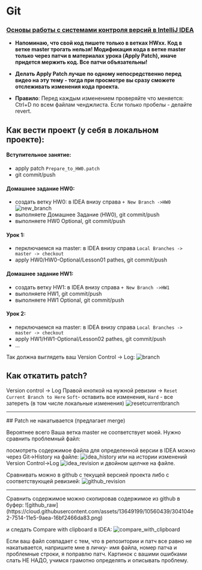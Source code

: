 Git
==============

### <a href="http://info.javarush.ru/idea_help/2014/02/14/Руководство-пользователя-IntelliJ-IDEA-Основы-работы-с-системами-контроля-версий-.html">Основы работы с системами контроля версий в IntelliJ IDEA</a>

- **Напоминаю, что cвой код пишете только в ветках HWxx. Код в ветке master трогать нельзя!
Модификация кода в ветке master только через патчи в материалах урока (Apply Patch), иначе придется мержить код.
Все патчи объязательны!**

- **Делать Apply Patch лучше по одному непосредственно перед видео на эту тему - тогда при просмотре вы сразу сможете отслеживать изменения кода проекта.**

- **Правило**: Перед каждым изменением проверяйте что меняется: Ctrl+D по всем файлам ченджлиста.
Если только пробелы - делайте revert.

## Как вести проект (у себя в локальном проекте):
#### Вступительное занятие:
- apply patch `Prepare_to_HW0.patch`
- git commit/push

#### Домашнее задание HW0:
- создать ветку HW0: в IDEA внизу справа `+ New Branch ->HW0`
![new_branch](https://cloud.githubusercontent.com/assets/13649199/13717279/8fcf7a42-e7f1-11e5-862f-b1fd3e302666.png)
- выполняете Домашнее Задание (HW0), git commit/push
- выполняете HW0 Optional, git commit/push

#### Урок 1:
- перключаемся на master:  в IDEA внизу справа `Local Branches -> master -> checkout`
- apply HW0/HW0-Optional/Lesson01 pathes,  git commit/push

#### Домашнее задание HW1:
- создать ветку HW1: в IDEA внизу справа `+ New Branch ->HW1`
- выполняете HW1, git commit/push
- выполняете HW1 Optional, git commit/push

#### Урок 2:
- перключаемся на master:  в IDEA внизу справа `Local Branches -> master -> checkout`
- apply HW1/HW1-Optional/Lesson02 pathes,  git commit/push
- ...

Так должна выглядеть ваш Version Control -> Log:
![branch](https://cloud.githubusercontent.com/assets/13649199/13716918/15c2a456-e7ef-11e5-9db2-8f2db69ff1e3.png)

## Как откатить patch?

Version control -> Log
Правой кнопкой на нужной ревизии -> `Reset Current Branch to Here`
`Soft`- оставить все изменения, `Hard` - все затереть (в том числе локальные изменения)
![resetcurrentbranch](https://cloud.githubusercontent.com/assets/13649199/10559911/03be0a98-7503-11e5-98c6-eea3f062aba5.png)

<hr>
## Patch не накатывается (предлагает merge)

Вероятнее всего Ваша ветка master не соответствует моей.
Нужно сравнить проблемный файл:

посмотреть содержимое файла для определенной версии в IDEA можно
через Git->History на файле:
![idea_history](https://cloud.githubusercontent.com/assets/13649199/10560189/9f6b6046-750b-11e5-863e-6084cdeeb3ed.png)
или на истории изменений Version Control->Log
![idea_revision](https://cloud.githubusercontent.com/assets/13649199/10560200/e585d67e-750b-11e5-865c-a9485c68435f.png)
и двойном щелчке на файле.

Сравнивать можно в github с текущей версией проекта либо с соответствующей ревизией:
![github_revision](https://cloud.githubusercontent.com/assets/13649199/10560234/347dbeda-750d-11e5-8b03-a1b62b94166d.png)

<hr>
Сравнить содержимое можно скопировав содержимое из github в буфер:
![github_raw](https://cloud.githubusercontent.com/assets/13649199/10560439/304104e2-7514-11e5-9aea-16bf2466da83.png)

и следать Compare with clipboard в IDEA:
![compare_with_clipboard](https://cloud.githubusercontent.com/assets/13649199/10560411/4be3809a-7513-11e5-914e-94b4efb5b08e.png)

Если ваш файл совпадает с тем, что в репозитории и патч все равно не накатывается, напришите мне в личку- имя файла, номер патча и проблемные строки, я поправлю патч. Картинок с вашими ошибками слать НЕ НАДО, учимся грамотно определять и описывать проблему.